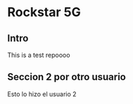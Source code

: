 # Rockstar 5G

## Intro

This is a test repoooo

## Seccion 2 por otro usuario

Esto lo hizo el usuario 2
